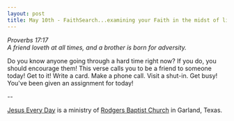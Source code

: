 ```yaml
---
layout: post
title: May 10th - FaithSearch...examining your Faith in the midst of life's
---
```


_Proverbs 17:17  
A friend loveth at all times, and a brother is born for adversity._

Do you know anyone going through a hard time right now? If you do,
you should encourage them! This verse calls you to be a friend to
someone today! Get to it! Write a card. Make a phone call. Visit a
shut-in. Get busy! You've been given an assignment for today!

 --

<a href=http://jesuseveryday.net>Jesus Every Day</a> is a ministry of <a href=http://rodgersbaptist.net>Rodgers Baptist Church</a> in Garland, Texas.
